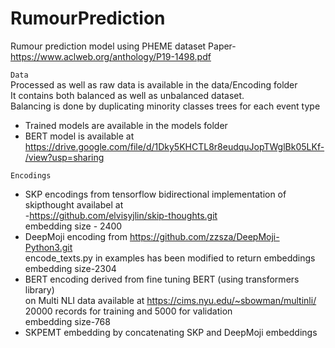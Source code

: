 # RumourPrediction
Rumour prediction model using PHEME dataset
Paper-https://www.aclweb.org/anthology/P19-1498.pdf

```Data``` <br/>
Processed as well as raw data is available in the data/Encoding folder <br/>
It contains both balanced as well as unbalanced dataset. <br/>
Balancing is done by duplicating minority classes trees for each event type <br/>

* Trained models are available in the models folder
* BERT model is available at https://drive.google.com/file/d/1Dky5KHCTL8r8eudquJopTWglBk05LKf-/view?usp=sharing

```Encodings```
* SKP encodings from tensorflow bidirectional implementation of skipthought availabel at <br/>
-https://github.com/elvisyjlin/skip-thoughts.git <br/>
embedding size - 2400
* DeepMoji encoding from https://github.com/zzsza/DeepMoji-Python3.git <br/>
encode_texts.py in examples has been modified to return embeddings <br/>
embedding size-2304
* BERT encoding derived from fine tuning BERT (using transformers library) <br/>
on Multi NLI data available at https://cims.nyu.edu/~sbowman/multinli/ <br/>
20000 records for training and 5000 for validation <br/>
embedding size-768
* SKPEMT embedding by concatenating SKP and DeepMoji embeddings



